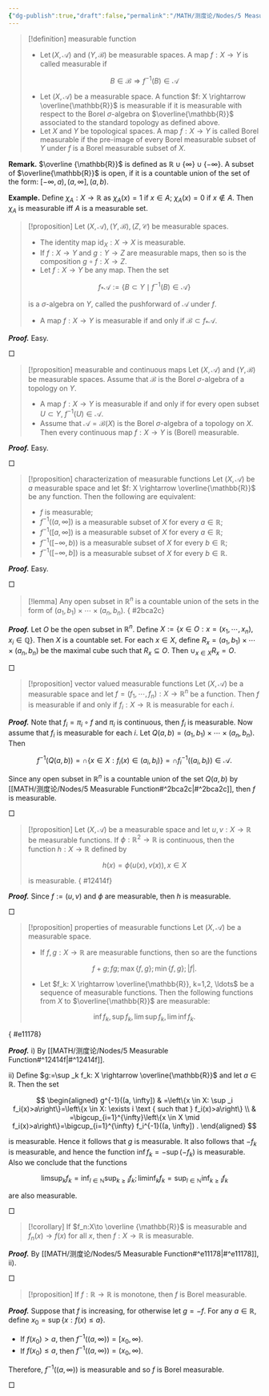 ```yaml
---
{"dg-publish":true,"draft":false,"permalink":"/MATH/测度论/Nodes/5 Measurable Function/","dgPassFrontmatter":true}
---
```



> [!definition] measurable function
> - $\operatorname{Let}(X, \mathcal{A})$ and $(Y, \mathcal{B})$ be measurable spaces. A map $f: X \rightarrow Y$ is called measurable if
> 
> $$
> B \in \mathcal{B} \Rightarrow f^{-1}(B) \in \mathcal{A}
> $$
> 
> - Let $(X, \mathcal{A})$ be a measurable space. A function $f: X \rightarrow \overline{\mathbb{R}}$ is measurable if it is measurable with respect to the Borel $\sigma$-algebra on $\overline{\mathbb{R}}$ associated to the standard topology as defined above.
> - Let $X$ and $Y$ be topological spaces. A map $f: X \rightarrow Y$ is called Borel measurable if the pre-image of every Borel measurable subset of $Y$ under $f$ is a Borel measurable subset of $X$.

**Remark.** $\overline {\mathbb{R}}$ is defined as $\mathbb{R}\cup\{\infty\}\cup\{-\infty\}$. A subset of $\overline{\mathbb{R}}$ is open, if it is a countable union of the set of the form: $[-\infty,a),(a,\infty],(a,b)$. 

**Example.** Define $\chi_A:X\to\mathbb{R}$ as $\chi_A(x)=1$ if $x\in A$; $\chi_A(x)=0$ if $x\not\in A$. Then $\chi_A$ is measurable iff $A$ is a measurable set.


> [!proposition]
> Let $(X, \mathcal{A}),(Y, \mathcal{B}),(Z, \mathcal{C})$ be measurable spaces.
> - The identity map $\operatorname{id}_X: X \rightarrow X$ is measurable.
> - If $f: X \rightarrow Y$ and $g: Y \rightarrow Z$ are measurable maps, then so is the composition $g \circ f: X \rightarrow Z$.
> - Let $f: X \rightarrow Y$ be any map. Then the set
> 
> $$
> f_* \mathcal{A}:=\left\{B \subset Y \mid f^{-1}(B) \in \mathcal{A}\right\}
> $$
> 
> is a $\sigma$-algebra on $Y$, called the pushforward of $\mathcal{A}$ under $f$.
> - A map $f: X \rightarrow Y$ is measurable if and only if $\mathcal{B} \subset f_* \mathcal{A}$.

**_Proof._**
Easy. 
<p align="left">□</p>

> [!proposition] measurable and continuous maps
> Let $(X, \mathcal{A})$ and $(Y, \mathcal{B})$ be measurable spaces. Assume that $\mathcal{B}$ is the Borel $\sigma$-algebra of a topology on $Y$.
> - A map $f: X \rightarrow Y$ is measurable if and only if for every open subset $U \subset Y$, $f^{-1}(U) \in \mathcal{A}$.
> - Assume that $\mathcal{A}=\mathcal{B}(X)$ is the Borel $\sigma$-algebra of a topology on $X$. Then every continuous map $f: X \rightarrow Y$ is (Borel) measurable.

**_Proof._**
Easy.
<p align="left">□</p>


> [!proposition] characterization of measurable functions
> Let $(X, \mathcal{A})$ be $a$ measurable space and let $f: X \rightarrow \overline{\mathbb{R}}$ be any function. Then the following are equivalent: 
> - $f$ is measurable;
> - $f^{-1}((a, \infty])$ is a measurable subset of $X$ for every $a \in \mathbb{R}$;
> - $f^{-1}([a, \infty])$ is a measurable subset of $X$ for every $a \in \mathbb{R}$;
> - $f^{-1}([-\infty, b))$ is a measurable subset of $X$ for every $b \in \mathbb{R}$;
> - $f^{-1}([-\infty, b])$ is a measurable subset of $X$ for every $b \in \mathbb{R}$.

**_Proof._**
Easy.
<p align="left">□</p>

> [!lemma]
> Any open subset in $\mathbb{R}^n$ is a countable union of the sets in the form of $(a_1,b_1)\times\cdots\times(a_n,b_n)$.
{ #2bca2c}


**_Proof._**
Let $O$ be the open subset in $\mathbb{R}^n$. Define $X:=\{x\in O:x=(x_1,\cdots,x_n),x_i\in \mathbb{Q} \}$. Then $X$ is a countable set. For each $x\in X$, define $R_x=(a_1,b_1)\times\cdots\times (a_n,b_n)$ be the maximal cube such that $R_x\subseteq O$. Then $\cup_{x\in X} R_x=O$. 
<p align="left">□</p>

> [!proposition] vector valued measurable functions
> Let $(X, \mathcal{A})$ be a measurable space and let $f=\left(f_1, \cdots, f_n\right): X \rightarrow \mathbb{R}^n$ be a function. Then $f$ is measurable if and only if $f_i: X \rightarrow \mathbb{R}$ is measurable for each $i$.

**_Proof._**
Note that $f_i=\pi_i\circ f$ and $\pi_i$ is continuous, then $f_i$ is measurable. Now assume that $f_i$ is measurable for each $i$. Let $Q(a,b)=(a_1,b_1)\times\cdots\times(a_n,b_n)$. Then 

$$f^{-1}(Q(a,b))=\cap\{x\in X:f_i(x)\in(a_i,b_i)\}=\cap f_i^{-1}((a_i,b_i))\in\mathcal{A} .$$

Since any open subset in $\mathbb{R}^n$ is a countable union of the set $Q(a,b)$ by [[MATH/测度论/Nodes/5 Measurable Function#^2bca2c\|#^2bca2c]], then $f$ is measurable.
<p align="left">□</p>

> [!proposition]
> Let $(X, \mathcal{A})$ be a measurable space and let $u, v: X \rightarrow \mathbb{R}$ be measurable functions. If $\phi: \mathbb{R}^2 \rightarrow \mathbb{R}$ is continuous, then the function $h: X \rightarrow \mathbb{R}$ defined by
> 
> $$
> h(x)=\phi(u(x), v(x)), x \in X
> $$
> 
> is measurable.
{ #12414f}


**_Proof._**
Since $f:=(u,v)$ and $\phi$ are measurable, then $h$ is measurable.
<p align="left">□</p>


> [!proposition] properties of measurable functions
> Let $(X, \mathcal{A})$ be a measurable space.
> - If $f, g: X \rightarrow \mathbb{R}$ are measurable functions, then so are the functions
> 
> $$
> f+g; \,  f g ; \, \max \{f, g\} ; \, \min \{f, g\} ; \, |f| .
> $$
> 
> - Let $f_k: X \rightarrow \overline{\mathbb{R}}, k=1,2, \ldots$ be a sequence of measurable functions. Then the following functions from $X$ to $\overline{\mathbb{R}}$ are measurable:
> 
> $$\inf f_k,\,\sup f_k,\,\lim\sup f_k,\, \lim\inf f_k. $$
>
{ #e11178}


**_Proof._**
i) By [[MATH/测度论/Nodes/5 Measurable Function#^12414f\|#^12414f]].

ii) Define $g:=\sup _k f_k: X \rightarrow \overline{\mathbb{R}}$ and let $a \in \mathbb{R}$. Then the set

$$
\begin{aligned}
g^{-1}((a, \infty]) & =\left\{x \in X: \sup _i f_i(x)>a\right\}=\left\{x \in X: \exists i \text { such that } f_i(x)>a\right\} \\
& =\bigcup_{i=1}^{\infty}\left\{x \in X \mid f_i(x)>a\right\}=\bigcup_{i=1}^{\infty} f_i^{-1}((a, \infty]) .
\end{aligned}
$$

is measurable. Hence it follows that $g$ is measurable. It also follows that $-f_k$ is measurable, and hence the function $\inf f_k=-\sup \left(-f_k\right)$ is measurable. Also we conclude that the functions

$$
\limsup _k f_k=\inf _{l \in \mathbb{N}} \sup _{k \geq l} f_k ; \liminf _k f_k=\sup _{l \in \mathbb{N}} \inf _{k \geq l} f_k
$$

are also measurable.
<p align="left">□</p>

> [!corollary]
> If $f_n:X\to \overline {\mathbb{R}}$ is measurable and $f_n(x)\to f(x)$ for all $x$, then $f:X\to \mathbb{R}$ is measurable.

**_Proof._**
By [[MATH/测度论/Nodes/5 Measurable Function#^e11178\|#^e11178]], ii).
<p align="left">□</p>

> [!proposition]
> If $f:\mathbb{R}\to \mathbb{R}$ is monotone, then $f$ is Borel measurable.

**_Proof._**
Suppose that $f$ is increasing, for otherwise let $g=-f$. For any $a\in \mathbb{R}$, define $x_0=\sup\{x:f(x)\leqslant a\}$. 
- If $f(x_0)>a$, then $f^{-1}((a,\infty))=[x_0,\infty)$.
- If $f(x_0)\leqslant a$, then $f^{-1}((a,\infty))=(x_0,\infty)$. 

Therefore, $f^{-1}((a,\infty))$ is measurable and so $f$ is Borel measurable.
<p align="left">□</p>
